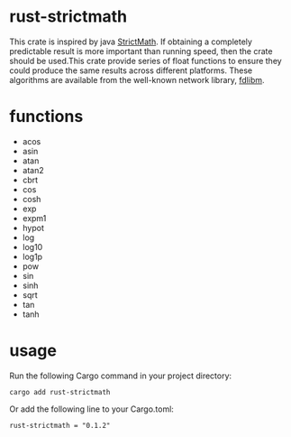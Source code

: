 # rust-strictmath
This crate is inspired by java  [StrictMath](https://github.com/openjdk/jdk/blob/jdk8-b120/jdk/src/share/native/java/lang/StrictMath.c). If obtaining a completely predictable result is more important than running speed, then the crate should be used.This crate provide series of float functions to ensure they could produce the same results across different platforms. These algorithms are available from the well-known network library, [fdlibm](https://netlib.org/fdlibm/). 

# functions
- acos
- asin
- atan
- atan2
- cbrt
- cos
- cosh
- exp
- expm1
- hypot
- log
- log10
- log1p
- pow
- sin
- sinh
- sqrt
- tan
- tanh

# usage

Run the following Cargo command in your project directory:
```
cargo add rust-strictmath
```


Or add the following line to your Cargo.toml:
```
rust-strictmath = "0.1.2"
```
